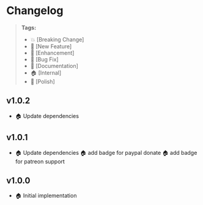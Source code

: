 # Changelog


> **Tags:**
> - :boom:       [Breaking Change]
> - :rocket:     [New Feature]
> - :lollipop:   [Enhancement]
> - :bug:        [Bug Fix]
> - :memo:       [Documentation]
> - :house:      [Internal]
> - :nail_care:  [Polish]



## v1.0.2
* :house: Update dependencies


## v1.0.1
* :house: Update dependencies
:house: add badge for paypal donate
:house: add badge for patreon support


## v1.0.0
* :house: Initial implementation